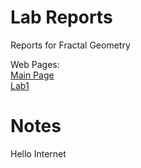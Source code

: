 # Lab Reports
Reports for Fractal Geometry

Web Pages: \
[Main Page](https://cchiltoncarr.github.io/labreports/) \
[Lab1](https://cchiltoncarr.github.io/labreports/Lab1.html)

# Notes

Hello Internet
